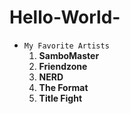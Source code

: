# Hello-World-
* `My Favorite Artists`
  1. **SamboMaster**
  2. **Friendzone**
  3. **NERD**
  4. **The Format**
  5. **Title Fight** 
